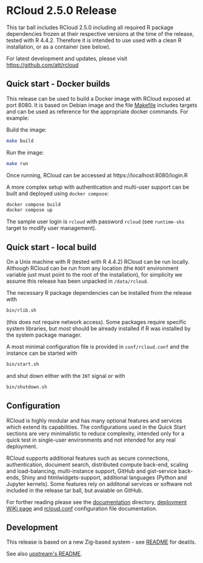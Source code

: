 # RCloud 2.5.0 Release

This tar ball includes RCloud 2.5.0 including all required R package dependencies
frozen at their respective versions at the time of the release, tested with
R 4.4.2. Therefore it is intended to use used with a clean R installation, or
as a container (see below).

For latest development and updates, please visit https://github.com/att/rcloud

## Quick start - Docker builds

This release can be used to build a Docker image with RCloud exposed at port 8080.
It is based on Debian image and the file [Makefile](./Makefile)
includes targets and can be used as reference for the appropriate
docker commands. For example:

Build the image:

```sh
make build
```

Run the image:

```sh
make run
```

Once running, RCloud can be accessed at https://localhost:8080/login.R

A more complex setup with authentication and multi-user support can be built and
deployed using `docker compose`:

```sh
docker compose build
docker compose up
```

The sample user login is `rcloud` with password `rcloud` (see `runtime-sks` target to modify user management).

## Quick start - local build

On a Unix machine with R (tested with R 4.4.2) RCloud can be run locally.
Although RCloud can be run from any location (the `ROOT` environment variable just must
point to the root of the installation), for simplicity we assume this release
has been unpacked in `/data/rcloud`.

The necessary R package dependencies can be installed from the release with

```sh
bin/rlib.sh
```
(this does not require network access). Some packages require specific system libraries,
but most should be already installed if R was installed by the system package manager.

A most minimal configuration file is provided in `conf/rcloud.conf` and the instance can be started with

```sh
bin/start.sh
```

and shut down either with the `INT` signal or with

```sh
bin/shutdown.sh
```

## Configuration

RCloud is highly modular and has many optional features and services which extend its capabilities. The
configurations used in the Quick Start sections are very minimalistic to reduce complexity, intended only
for a quick test in single-user environments and not intended for any real deployment.

RCloud supports additional features such as secure connections, authentication, document search, distributed compute back-end,
scaling and load-balancing, multi-instance support, GitHub and gist-service back-ends, Shiny and htmlwidgets-support,
additional languages (Python and Jupyter kernels).
Some features rely on additonal services or software not included in the release tar ball, but avaiable on GitHub.

For forther reading please see the [documentation](https://github.com/att/rcloud/tree/develop/doc) directory,
[deployment WiKi page](https://github.com/att/rcloud/wiki/Deployment) 
and [rcloud.conf](https://github.com/att/rcloud/wiki/rcloud.conf) configuration file documentation.

## Development

This release is based on a new Zig-based system - see
[README](README.md) for deatils.

See also [upstream's README](README-upstream.md).
